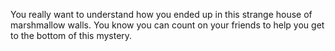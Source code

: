 You really want to understand how you ended up in this strange house of marshmallow walls.
You know you can count on your friends to help you get to the bottom of this mystery.
 
